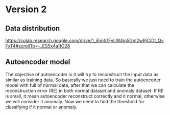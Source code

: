 # Version 2
## Data distribution
https://colab.research.google.com/drive/1_iEmS1FvLW4jn5GnI2wRjCiDt_QvFxT4#scrollTo=-_ES5x4aRO28

## Autoencoder model

The objective of autoencoder is it will try to reconstruct the input data as similar as training data. So basically we just need to train the autoencoder model with full of normal data, after that we can calculate the reconstruction error (RE) in both normal dataset and anomaly dataset. If RE is small, it mean autoencoder reconstruct correctly and it normal, otherwise we will consider it anomaly. Now we need to find the threshold for classifying if it normal or anomaly. 
